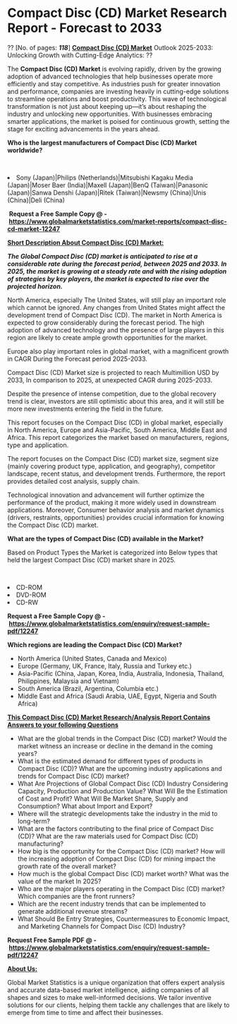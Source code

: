<H1>Compact Disc (CD) Market Research Report - Forecast to 2033</H1><p>?? [No. of pages:&nbsp;<strong><em>118</em></strong>]&nbsp;<strong><a href="https://www.globalmarketstatistics.com/market-reports/compact-disc-cd-market-12247">Compact Disc (CD)&nbsp;Market</a></strong>&nbsp;Outlook 2025-2033: Unlocking Growth with Cutting-Edge Analytics: ??</p><p>The <strong>Compact Disc (CD) Market</strong> is evolving rapidly, driven by the growing adoption of advanced technologies that help businesses operate more efficiently and stay competitive. As industries push for greater innovation and performance, companies are investing heavily in cutting-edge solutions to streamline operations and boost productivity. This wave of technological transformation is not just about keeping up&mdash;it&rsquo;s about reshaping the industry and unlocking new opportunities. With businesses embracing smarter applications, the market is poised for continuous growth, setting the stage for exciting advancements in the years ahead.</p><p><strong>Who is the largest manufacturers of Compact Disc (CD) Market worldwide?</strong></p><p>&nbsp;<li>Sony (Japan)|Philips (Netherlands)|Mitsubishi Kagaku Media (Japan)|Moser Baer (India)|Maxell (Japan)|BenQ (Taiwan)|Panasonic (Japan)|Sanwa Denshi (Japan)|Ritek (Taiwan)|Newsmy (China)|Unis (China)|Deli (China)</p><p>&nbsp;<strong>Request a Free Sample Copy @ -&nbsp;<a href="https://www.globalmarketstatistics.com/market-reports/compact-disc-cd-market-12247">https://www.globalmarketstatistics.com/market-reports/compact-disc-cd-market-12247</a></strong></p><p><strong><u>Short Description About Compact Disc (CD) Market:</u></strong></p><p><strong><em>The Global Compact Disc (CD) market is anticipated to rise at a considerable rate during the forecast period, between 2025 and 2033. In 2025, the market is growing at a steady rate and with the rising adoption of strategies by key players, the market is expected to rise over the projected horizon.</em></strong></p><p>North America, especially The United States, will still play an important role which cannot be ignored. Any changes from United States might affect the development trend of Compact Disc (CD). The market in North America is expected to grow considerably during the forecast period. The high adoption of advanced technology and the presence of large players in this region are likely to create ample growth opportunities for the market.</p><p>Europe also play important roles in global market, with a magnificent growth in CAGR During the Forecast period 2025-2033.</p><p>Compact Disc (CD) Market size is projected to reach Multimillion USD by 2033, In comparison to 2025, at unexpected CAGR during 2025-2033.</p><p>Despite the presence of intense competition, due to the global recovery trend is clear, investors are still optimistic about this area, and it will still be more new investments entering the field in the future.</p><p>This report focuses on the Compact Disc (CD) in global market, especially in North America, Europe and Asia-Pacific, South America, Middle East and Africa. This report categorizes the market based on manufacturers, regions, type and application.</p><p>The report focuses on the Compact Disc (CD) market size, segment size (mainly covering product type, application, and geography), competitor landscape, recent status, and development trends. Furthermore, the report provides detailed cost analysis, supply chain.</p><p>Technological innovation and advancement will further optimize the performance of the product, making it more widely used in downstream applications. Moreover, Consumer behavior analysis and market dynamics (drivers, restraints, opportunities) provides crucial information for knowing the Compact Disc (CD) market.</p><p><strong>What are the types of Compact Disc (CD) available in the Market?</strong></p><p>Based on Product Types the Market is categorized into Below types that held the largest Compact Disc (CD) market share in 2025.</p><p>&nbsp;<li>CD-ROM<li> DVD-ROM<li> CD-RW&nbsp;</p><p><strong>Request a Free Sample Copy @ -&nbsp;<a href="https://www.globalmarketstatistics.com/enquiry/request-sample-pdf/12247">https://www.globalmarketstatistics.com/enquiry/request-sample-pdf/12247</a></strong></p><p><strong>Which regions are leading the Compact Disc (CD) Market?</strong></p><ul><li>North America (United States, Canada and Mexico)</li><li>Europe (Germany, UK, France, Italy, Russia and Turkey etc.)</li><li>Asia-Pacific (China, Japan, Korea, India, Australia, Indonesia, Thailand, Philippines, Malaysia and Vietnam)</li><li>South America (Brazil, Argentina, Columbia etc.)</li><li>Middle East and Africa (Saudi Arabia, UAE, Egypt, Nigeria and South Africa)</li></ul><p><strong><u>This Compact Disc (CD) Market Research/Analysis Report Contains Answers to your following Questions</u></strong></p><ul><li>What are the global trends in the Compact Disc (CD) market? Would the market witness an increase or decline in the demand in the coming years?</li><li>What is the estimated demand for different types of products in Compact Disc (CD)? What are the upcoming industry applications and trends for Compact Disc (CD) market?</li><li>What Are Projections of Global Compact Disc (CD) Industry Considering Capacity, Production and Production Value? What Will Be the Estimation of Cost and Profit? What Will Be Market Share, Supply and Consumption? What about Import and Export?</li><li>Where will the strategic developments take the industry in the mid to long-term?</li><li>What are the factors contributing to the final price of Compact Disc (CD)? What are the raw materials used for Compact Disc (CD) manufacturing?</li><li>How big is the opportunity for the Compact Disc (CD) market? How will the increasing adoption of Compact Disc (CD) for mining impact the growth rate of the overall market?</li><li>How much is the global Compact Disc (CD) market worth? What was the value of the market In 2025?</li><li>Who are the major players operating in the Compact Disc (CD) market? Which companies are the front runners?</li><li>Which are the recent industry trends that can be implemented to generate additional revenue streams?</li><li>What Should Be Entry Strategies, Countermeasures to Economic Impact, and Marketing Channels for Compact Disc (CD) Industry?</li></ul><p><strong>Request Free Sample PDF @ -&nbsp;<a href="https://www.globalmarketstatistics.com/enquiry/request-sample-pdf/12247">https://www.globalmarketstatistics.com/enquiry/request-sample-pdf/12247</a></strong></p><p><strong><u>About Us:</u></strong></p><p>Global Market Statistics&nbsp;is a unique organization that offers expert analysis and accurate data-based market intelligence, aiding companies of all shapes and sizes to make well-informed decisions. We tailor inventive solutions for our clients, helping them tackle any challenges that are likely to emerge from time to time and affect their businesses.</p>

